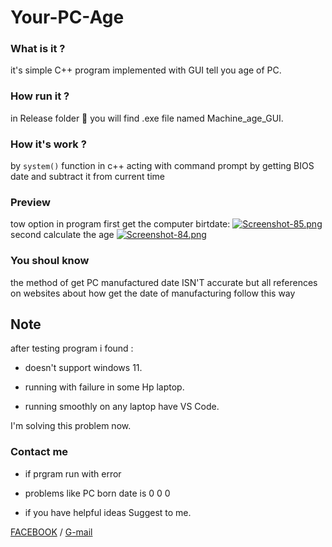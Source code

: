 # Your-PC-Age

### What is it ?

it's simple C++ program implemented with GUI tell you age of PC.

### How run it ?

in Release folder 📂 you will find .exe file named Machine_age_GUI.

### How it's work ?

by `system()` function in c++ acting with command prompt by getting BIOS date and subtract it from current time 

### Preview 
tow option in program 
first get the computer birtdate:
[![Screenshot-85.png](https://i.postimg.cc/SRrC3J6t/Screenshot-85.png)](https://postimg.cc/vx4468SW)
second calculate the age
[![Screenshot-84.png](https://i.postimg.cc/7hDSKg22/Screenshot-84.png)](https://postimg.cc/34SyR098)

### You shoul know

the method of get PC manufactured date ISN'T accurate but all references on websites about how get the date of manufacturing follow this way 

## Note 

after testing program i found :
* doesn't support windows 11.
- running with failure in some Hp laptop.
+ running smoothly on any laptop have VS Code.

I'm solving this problem now.

### Contact me 

* if prgram run with error  
- problems like PC born date is 0 0 0
+ if you have helpful ideas Suggest to me.


 [FACEBOOK](https://www.facebook.com/alielesawy00) 
 /
 [G-mail](alielesawy811@gmail.com )
 
